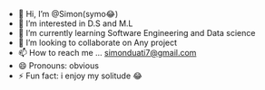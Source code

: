 - 👋 Hi, I’m @Simon(symo😂)
- 👀 I’m interested in D.S and M.L
- 🌱 I’m currently learning Software      Engineering and Data science 
- 💞️ I’m looking to collaborate on Any project 
- 📫 How to reach me ... simonduati7@gmail.com 
- 😄 Pronouns: obvious 
- ⚡ Fun fact: i enjoy my solitude 😂

<!---
symo101/symo101 is a ✨ special ✨ repository because its `README.md` (this file) appears on your GitHub profile.
You can click the Preview link to take a look at your changes.
--->
